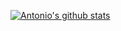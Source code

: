[![Antonio's github stats](https://github-readme-stats.vercel.app/api?username=ritwanxidig&theme=dark&count_private=true)](https://github.com/anuraghazra/github-readme-stats)

